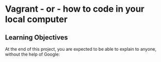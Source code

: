 # Vagrant - or - how to code in your local computer

## Learning Objectives
At the end of this project, you are expected to be able to explain to anyone, without the help of Google:
